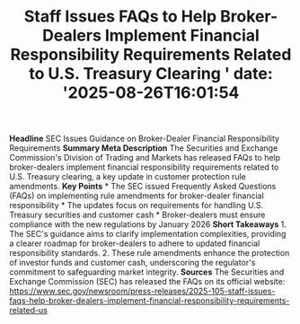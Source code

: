 ﻿---
title: "  Staff Issues FAQs to Help Broker-Dealers Implement Financial Responsibility Requirements Related to U.S. Treasury Clearing
'
date: '2025-08-26T16:01:54"
category: "Markets"
summary: ""
slug: "  staff issues faqs to help brokerdealers implement financia"
source_urls:
  - "https://www.sec.gov/newsroom/press-releases/2025-105-staff-issues-faqs-help-broker-dealers-implement-financial-responsibility-requirements-related-us"
seo:
  title: "  Staff Issues FAQs to Help Broker-Dealers Implement Financial Responsibility Requirements Related to U.S. Treasury Clearing
 | Hash n Hedge'
  description: '"
  keywords: ["news", "markets", "brief"]
---
**Headline** SEC Issues Guidance on Broker-Dealer Financial Responsibility Requirements  **Summary Meta Description** The Securities and Exchange Commission's Division of Trading and Markets has released FAQs to help broker-dealers implement financial responsibility requirements related to U.S. Treasury clearing, a key update in customer protection rule amendments.  **Key Points**  * The SEC issued Frequently Asked Questions (FAQs) on implementing rule amendments for broker-dealer financial responsibility * The updates focus on requirements for handling U.S. Treasury securities and customer cash * Broker-dealers must ensure compliance with the new regulations by January 2026  **Short Takeaways**  1. The SEC's guidance aims to clarify implementation complexities, providing a clearer roadmap for broker-dealers to adhere to updated financial responsibility standards. 2. These rule amendments enhance the protection of investor funds and customer cash, underscoring the regulator's commitment to safeguarding market integrity.  **Sources** The Securities and Exchange Commission (SEC) has released the FAQs on its official website: https://www.sec.gov/newsroom/press-releases/2025-105-staff-issues-faqs-help-broker-dealers-implement-financial-responsibility-requirements-related-us 
